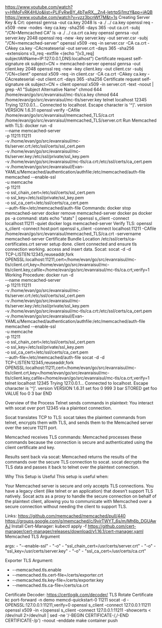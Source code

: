 https://www.youtube.com/watch?v=HMoFvRK4HUo&list=PLIFyRwBY_4bTwRX__Zn4-letrtpSj1mzY&pp=iAQB
https://www.youtube.com/watch?v=yzz3bcnWf7M&t=1s
Creating Server Key & Crt:
openssl genrsa -out ca.key 2048
ls -a
./  ../  ca.key
openssl req -x509 -new -nodes -key ca.key -sha256 -days 365 -out ca.crt -subj "/CN=Memcached CA"
ls -a
./  ../  ca.crt  ca.key
openssl genrsa -out server.key 2048
openssl req -new -key server.key -out server.csr -subj "/CN=memcached-server"
openssl x509 -req -in server.csr -CA ca.crt -CAkey ca.key -CAcreateserial -out server.crt -days 365 -sha256 \
-extensions v3_req -extfile <(echo "[v3_req]
subjectAltName=IP:127.0.0.1,DNS:localhost")
Certificate request self-signature ok
subject=CN = memcached-server
openssl genrsa -out client.key 2048
openssl req -new -key client.key -out client.csr -subj "/CN=client"
openssl x509 -req -in client.csr -CA ca.crt -CAkey ca.key -CAcreateserial -out client.crt -days 365 -sha256
Certificate request self-signature ok
subject=CN = client
openssl x509 -in server.crt -text -noout | grep -A1 "Subject Alternative Name"
chmod 644 /home/evan/go/src/evanraisul/mc-tls/ca.key
chmod 644 /home/evan/go/src/evanraisul/mc-tls/server.key
telnet localhost 12345
Trying 127.0.0.1...
Connected to localhost.
Escape character is '^]'.
version
VERSION 1.6.31
openssl verify -CAfile /home/evan/go/src/evanraisul/memcached_TLS/ca.crt /home/evan/go/src/evanraisul/memcached_TLS/server.crt
Run Memcached with TLS:
docker run -d \
--name memcached-server \
-p 11211:11211 \
-v /home/evan/go/src/evanraisul/mc-tls/server.crt:/etc/ssl/certs/ssl_cert.pem \
-v /home/evan/go/src/evanraisul/mc-tls/server.key:/etc/ssl/private/ssl_key.pem \
-v /home/evan/go/src/evanraisul/mc-tls/ca.crt:/etc/ssl/certs/ca_cert.pem \
-v /home/evan/go/src/evanraisul/Evan-YAMLs/Memcached/authentication/authfile:/etc/memcached/auth-file \
memcached --enable-ssl \
-u memcache \
-p 11211 \
-o  ssl_chain_cert=/etc/ssl/certs/ssl_cert.pem \
-o  ssl_key=/etc/ssl/private/ssl_key.pem \
-o ssl_ca_cert=/etc/ssl/certs/ca_cert.pem \
--auth-file=/etc/memcached/auth-file
Commands:
docker stop memcached-server
docker remove memcached-server
docker ps
docker ps -a
command:
stats
echo "stats" | openssl s_client -connect localhost:11211 -quiet
docker logs memcached-server
Verify TLS:
openssl s_client -connect host:port
openssl s_client -connect localhost:11211 -CAfile /home/evan/go/src/evanraisul/memcached_TLS/ca.crt -servername memcached-server
Certificate Bundle Location
/etc/ssl/certs/ca-certificates.crt
server setup done.
client connected and ensure tls connection working.
access and insert data.
Socat:
socat -d -d \
TCP-LISTEN:12345,reuseaddr,fork \
OPENSSL:localhost:11211,cert=/home/evan/go/src/evanraisul/mc-tls/client.crt,key=/home/evan/go/src/evanraisul/mc-tls/client.key,cafile=/home/evan/go/src/evanraisul/mc-tls/ca.crt,verify=1
Working Procedure:
docker run -d \
--name memcached-server \
-p 11211:11211 \
-v /home/evan/go/src/evanraisul/mc-tls/server.crt:/etc/ssl/certs/ssl_cert.pem \
-v /home/evan/go/src/evanraisul/mc-tls/server.key:/etc/ssl/private/ssl_key.pem \
-v /home/evan/go/src/evanraisul/mc-tls/ca.crt:/etc/ssl/certs/ca_cert.pem \
-v /home/evan/go/src/evanraisul/Evan-YAMLs/Memcached/authentication/authfile:/etc/memcached/auth-file \
memcached --enable-ssl \
-u memcache \
-p 11211 \
-o  ssl_chain_cert=/etc/ssl/certs/ssl_cert.pem \
-o  ssl_key=/etc/ssl/private/ssl_key.pem \
-o ssl_ca_cert=/etc/ssl/certs/ca_cert.pem \
--auth-file=/etc/memcached/auth-file
socat -d -d \
TCP-LISTEN:12345,reuseaddr,fork \
OPENSSL:localhost:11211,cert=/home/evan/go/src/evanraisul/mc-tls/client.crt,key=/home/evan/go/src/evanraisul/mc-tls/client.key,cafile=/home/evan/go/src/evanraisul/mc-tls/ca.crt,verify=1
telnet localhost 12345
Trying 127.0.0.1...
Connected to localhost.
Escape character is '^]'.
version
VERSION 1.6.31
set foo 0 999 3
bar
STORED
get foo
VALUE foo 0 3
bar
END

Overview of the Process
Telnet sends commands in plaintext:
You interact with socat over port 12345 via a plaintext connection.

Socat translates TCP to TLS:
socat takes the plaintext commands from telnet, encrypts them with TLS, and sends them to the Memcached server over the secure 11211 port.

Memcached receives TLS commands:
Memcached processes these commands because the connection is secure and authenticated using the client certificate and key.

Results sent back via socat:
Memcached returns the results of the commands over the secure TLS connection to socat.
socat decrypts the TLS data and passes it back to telnet over the plaintext connection.


Why This Setup is Useful
This setup is useful when:

Your Memcached server is secure and only accepts TLS connections.
You have a legacy client (like telnet or an application) that doesn’t support TLS natively.
Socat acts as a proxy to handle the secure connection on behalf of the plaintext client, allowing you to communicate with Memcached over a secure connection without needing the client to support TLS.

Links:
https://github.com/memcached/memcached/pull/440
https://groups.google.com/g/memcached/c/9virTWYT_6s/m/Mh6b_DGUAwAJ
Install Cert-Manager:
kubectl apply -f https://github.com/cert-manager/cert-manager/releases/download/v1.16.1/cert-manager.yaml
Memcached TLS Argument

args:
        - "--enable-ssl"
        - "-o"
        - "ssl_chain_cert=/usr/certs/server.crt"
        - "-o"
        - "ssl_key=/usr/certs/server.key"
        - "-o"
        - "ssl_ca_cert=/usr/certs/ca.crt"

Exporter TLS Argument:

- --memcached.tls.enable
- --memcached.tls.cert-file=/certs/exporter.crt
- --memcached.tls.key-file=/certs/exporter.key
- --memcached.tls.ca-file=/certs/ca.crt

Certificate Decoder:
https://certlogik.com/decoder/
TLS Rotate Certificate
kc port-forward -n demo memcd-quickstart-0 11211
socat -d - OPENSSL:127.0.0.1:11211,verify=0
openssl s_client -connect 127.0.0.1:11211
openssl x509 -in <(openssl s_client -connect 127.0.0.1:11211 -showcerts < /dev/null 2>/dev/null | sed -ne '/-BEGIN CERTIFICATE-/,/-END CERTIFICATE-/p') -noout -enddate
make container push